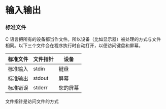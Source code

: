 # 输入输出

### 标准文件

C 语言把所有的设备都当作文件。所以设备（比如显示器）被处理的方式与文件相同。以下三个文件会在程序执行时自动打开，以便访问键盘和屏幕。


|标准文件|文件指针|设备|
|---|----|----|
|标准输入|stdin|键盘|
|标准输出|stdout|屏幕|
|标准错误|stderr|您的屏幕|

文件指针是访问文件的方式